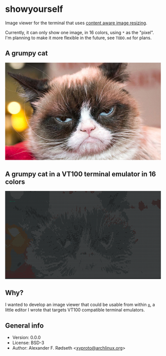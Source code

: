 # showyourself

Image viewer for the terminal that uses [content aware image resizing](https://github.com/esimov/caire).

Currently, it can only show one image, in 16 colors, using `*` as the "pixel". I'm planning to make it more flexible in the future, see `TODO.md` for plans.

## A grumpy cat

![grumpy cat](img/grumpy-cat.png)

## A grumpy cat in a VT100 terminal emulator in 16 colors

![grumpy terminal cat](img/grumpycat_showyourself.png)

## Why?

I wanted to develop an image viewer that could be usable from within [`o`](https://github.com/xyproto/o), a little editor I wrote that targets VT100 compatible terminal emulators.

## General info

* Version: 0.0.0
* License: BSD-3
* Author: Alexander F. Rødseth &lt;xyproto@archlinux.org&gt;
